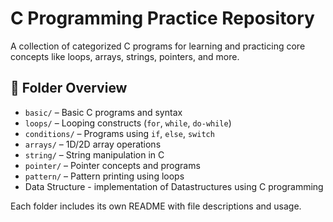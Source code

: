 # C Programming Practice Repository

A collection of categorized C programs for learning and practicing core concepts like loops, arrays, strings, pointers, and more.

## 📁 Folder Overview

- `basic/` – Basic C programs and syntax
- `loops/` – Looping constructs (`for`, `while`, `do-while`)
- `conditions/` – Programs using `if`, `else`, `switch`
- `arrays/` – 1D/2D array operations
- `string/` – String manipulation in C
- `pointer/` – Pointer concepts and programs
- `pattern/` – Pattern printing using loops
- Data Structure - implementation of Datastructures using C programming

Each folder includes its own README with file descriptions and usage.

